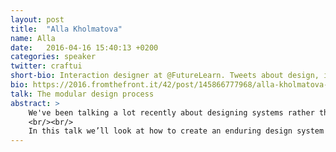 ```yaml
---
layout: post
title:  "Alla Kholmatova"
name: Alla
date:   2016-04-16 15:40:13 +0200
categories: speaker
twitter: craftui
short-bio: Interaction designer at @FutureLearn. Tweets about design, interfaces, architecture, behavioural psychology and, very occasionally, robots.
bio: https://2016.fromthefront.it/42/post/145866777968/alla-kholmatova-alla-is-an-interaction-designer-at
talk: The modular design process
abstract: >
    We've been talking a lot recently about designing systems rather than pages, but what exactly is a design system? And why do some systems get better with time – more coherent and well functioning, while others get progressively worse – they become bloated, cumbersome, difficult to work with? Most importantly, once your design system is set up, how do you make sure that other people in your company can use it to achieve their goals, and that they would even *want* to work with that system?
    <br/><br/>
    In this talk we’ll look at how to create an enduring design system that people want to use. We’ll talk through the steps to get there, as well as mistakes, stumbling blocks, and lessons learned.
---
```

